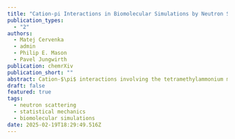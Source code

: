 ```yaml
---
title: "Cation-pi Interactions in Biomolecular Simulations by Neutron Scattering and Molecular Dynamics: Case Study of the Tetramethylammonium Cation"
publication_types:
  - "2"
authors:
  - Matej Cervenka
  - admin
  - Philip E. Mason
  - Pavel Jungwirth
publication: chemrXiv
publication_short: ""
abstract: Cation-$\pi$ interactions involving the tetramethylammonium motif are prevalent in biological systems, playing crucial roles in membrane protein function, DNA expression regulation, or protein folding. However, accurately modeling cation-$\pi$ interactions in molecular dynamics is computationally challenging, especially in large biomolecular systems where electronic polarization plays a critical role. This study implements a physically justified electronic continuum correction (ECC) to the CHARMM36 force field, scaling ionic charges by a factor of 0.75 to effectively account for electronic polarization without additional computational overhead. Here, this approach, while not specifically designed for cation-$\pi$ interactions, is shown to significantly improve predictions of the structure of an aqueous tetramethylammonium pyridine complex as compared to neutron diffraction data. These results underscore the potential of ECC as a versatile method to improve description of cation-$\pi$ interactions in biomolecular simulations.
draft: false
featured: true
tags:
  - neutron scattering
  - statistical mechanics
  - biomolecular simulations
date: 2025-02-19T18:29:49.516Z
---
```


